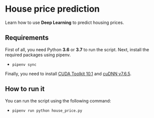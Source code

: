 # House price prediction
Learn how to use **Deep Learning** to predict housing prices.

## Requirements
First of all, you need Python **3.6** or **3.7** to run the script. Next, install the required packages using pipenv.
- `pipenv sync`

Finally, you need to install [CUDA Toolkit 10.1](https://developer.nvidia.com/cuda-10.1-download-archive-base) and [cuDNN v7.6.5](https://developer.nvidia.com/cuda-10.1-download-archive-base).

## How to run it
You can run the script using the following command: 
- `pipenv run python house_price.py`

